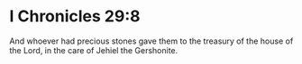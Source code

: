 # I Chronicles 29:8

And whoever had precious stones gave them to the treasury of the house of the Lord, in the care of Jehiel the Gershonite.
